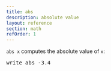 ```yaml
---
title: abs
description: absolute value
layout: reference
section: math
refOrder: 1
---
```


`abs x` computes the absolute value of `x`:

<pre class="jumbo">
write abs -3.4
</pre>

